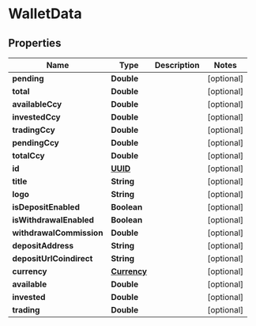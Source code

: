 # WalletData

## Properties
Name | Type | Description | Notes
------------ | ------------- | ------------- | -------------
**pending** | **Double** |  |  [optional]
**total** | **Double** |  |  [optional]
**availableCcy** | **Double** |  |  [optional]
**investedCcy** | **Double** |  |  [optional]
**tradingCcy** | **Double** |  |  [optional]
**pendingCcy** | **Double** |  |  [optional]
**totalCcy** | **Double** |  |  [optional]
**id** | [**UUID**](UUID.md) |  |  [optional]
**title** | **String** |  |  [optional]
**logo** | **String** |  |  [optional]
**isDepositEnabled** | **Boolean** |  |  [optional]
**isWithdrawalEnabled** | **Boolean** |  |  [optional]
**withdrawalCommission** | **Double** |  |  [optional]
**depositAddress** | **String** |  |  [optional]
**depositUrlCoindirect** | **String** |  |  [optional]
**currency** | [**Currency**](Currency.md) |  |  [optional]
**available** | **Double** |  |  [optional]
**invested** | **Double** |  |  [optional]
**trading** | **Double** |  |  [optional]

